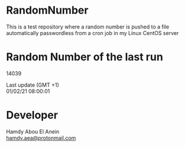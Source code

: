 # RandomNumber    
This is a test repository where a random number is pushed to a file automatically passwordless from a cron job in my Linux CentOS server    
# Random Number of the last run   
14039
      
Last update (GMT +1)    
01/02/21 08:00:01
# Developer    
Hamdy Abou El Anein   
hamdy.aea@protonmail.com
